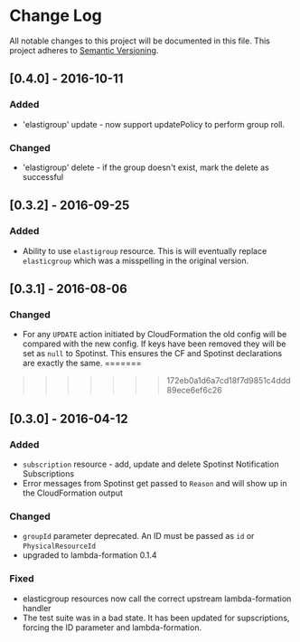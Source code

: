 # Change Log
All notable changes to this project will be documented in this file.
This project adheres to [Semantic Versioning](http://semver.org/).

## [0.4.0] - 2016-10-11
### Added
- 'elastigroup' update - now support updatePolicy to perform group roll.

### Changed
- 'elastigroup' delete - if the group doesn't exist, mark the delete as
   successful

## [0.3.2] - 2016-09-25
### Added
- Ability to use `elastigroup` resource. This is will eventually
  replace `elasticgroup` which was a misspelling in the original version.

## [0.3.1] - 2016-08-06
### Changed
- For any `UPDATE` action initiated by CloudFormation the old config
  will be compared with the new config.  If keys have been removed they
  will be set as `null` to Spotinst. This ensures the CF and Spotinst
  declarations are exactly the same.
=======
>>>>>>> 172eb0a1d6a7cd18f7d9851c4ddd89ece6ef6c26

## [0.3.0] - 2016-04-12
### Added
- `subscription` resource - add, update and delete Spotinst Notification
  Subscriptions
- Error messages from Spotinst get passed to `Reason` and will show up
  in the CloudFormation output

### Changed
- `groupId` parameter deprecated.  An ID must be passed as `id` or
  `PhysicalResourceId`
- upgraded to lambda-formation 0.1.4

### Fixed
- elasticgroup resources now call the correct upstream lambda-formation
  handler
- The test suite was in a bad state. It has been updated for
  supscriptions, forcing the ID parameter and lambda-formation.

